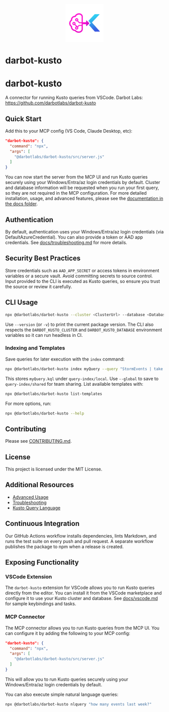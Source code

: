 <p align="center">
  <img src="logo.png" alt="darbot-kusto logo" width="120"/>
</p>

# darbot-kusto


# darbot-kusto

A connector for running Kusto queries from VSCode.
Darbot Labs: <https://github.com/darbotlabs/darbot-kusto>

## Quick Start

Add this to your MCP config (VS Code, Claude Desktop, etc):

```json
"darbot-kusto": {
  "command": "npx",
  "args": [
    "@darbotlabs/darbot-kusto/src/server.js"
  ]
}
```

You can now start the server from the MCP UI and run Kusto queries securely using your Windows/Entra/az login credentials by default.
Cluster and database information will be requested when you run your first query, so they are not required in the MCP configuration.
For more detailed installation, usage, and advanced features, please see the [documentation in the docs folder](./docs/).

## Authentication

By default, authentication uses your Windows/Entra/az login credentials (via DefaultAzureCredential).
You can also provide a token or AAD app credentials. See [docs/troubleshooting.md](./docs/troubleshooting.md) for more details.

## Security Best Practices

Store credentials such as `AAD_APP_SECRET` or access tokens in environment variables or a secure vault. Avoid committing secrets to source control. Input provided to the CLI is executed as Kusto queries, so ensure you trust the source or review it carefully.

## CLI Usage

```sh
npx @darbotlabs/darbot-kusto --cluster <ClusterUrl> --database <Database> query "<Your Kusto Query>"
```

Use `--version` (or `-v`) to print the current package version. The CLI also respects the
`DARBOT_KUSTO_CLUSTER` and `DARBOT_KUSTO_DATABASE` environment variables so it can run headless in CI.

### Indexing and Templates

Save queries for later execution with the `index` command:

```sh
npx @darbotlabs/darbot-kusto index myQuery --query "StormEvents | take 5"
```

This stores `myQuery.kql` under `query-index/local`. Use `--global` to save to `query-index/shared` for team sharing.
List available templates with:

```sh
npx @darbotlabs/darbot-kusto list-templates
```

For more options, run:

```sh
npx @darbotlabs/darbot-kusto --help
```

## Contributing

Please see [CONTRIBUTING.md](./CONTRIBUTING.md).

## License

This project is licensed under the MIT License.

## Additional Resources


- [Advanced Usage](./docs/advanced.md)
- [Troubleshooting](./docs/troubleshooting.md)
- [Kusto Query Language](./src/resources/Kusto-Query-Language/README.md)

## Continuous Integration

Our GitHub Actions workflow installs dependencies, lints Markdown, and runs the test suite on every push and pull request. A separate workflow publishes the package to npm when a release is created.

## Exposing Functionality

### VSCode Extension

The `darbot-kusto` extension for VSCode allows you to run Kusto queries directly from the editor. You can install it from the VSCode marketplace and configure it to use your Kusto cluster and database.
See [docs/vscode.md](./docs/vscode.md) for sample keybindings and tasks.

### MCP Connector

The MCP connector allows you to run Kusto queries from the MCP UI. You can configure it by adding the following to your MCP config:

```json
"darbot-kusto": {
  "command": "npx",
  "args": [
    "@darbotlabs/darbot-kusto/src/server.js"
  ]
}
```

This will allow you to run Kusto queries securely using your Windows/Entra/az login credentials by default.

You can also execute simple natural language queries:

```sh
npx @darbotlabs/darbot-kusto nlquery "how many events last week?"
```
